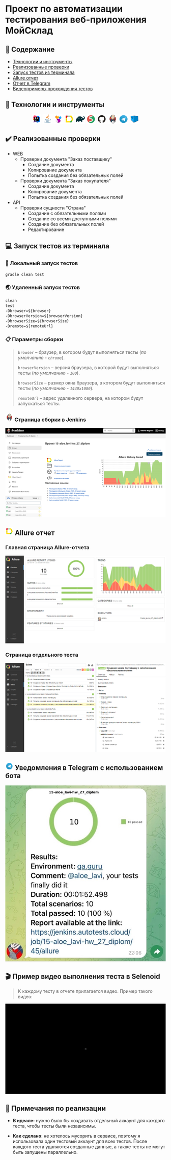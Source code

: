 # Проект по автоматизации тестирования веб-приложения МойСклад

## :page_with_curl:	Содержание

- [Технологии и инструменты](#rocket-технологии-и-инструменты)
- [Реализованные проверки](#heavy_check_markреализованные-проверки)
- [Запуск тестов из терминала](#computer-запуск-тестов-из-терминала)
- [Allure отчет](#-allure-отчет)
- [Отчет в Telegram](#-уведомления-в-telegram-с-использованием-бота)
- [Видеопримеры прохождения тестов](#clapper-пример-видео-выполнения-теста-в-selenoid)

## :rocket: Технологии и инструменты

<p align="center">
<img width="6%" title="IntelliJ IDEA" src="images/logo/idea.png">
<img width="6%" title="Java" src="images/logo/java.png">
<img width="6%" title="Selenide" src="images/logo/selenide.png">
<img width="6%" title="Allure Report" src="images/logo/allure.png">
<img width="6%" title="Gradle" src="images/logo/gradle.png">
<img width="6%" title="JUnit5" src="images/logo/junit5.png">
<img width="6%" title="GitHub" src="images/logo/github.png">
<img width="6%" title="Jenkins" src="images/logo/jenkins.png">
<img width="6%" title="Telegram" src="images/logo/telegram.png">
<img width="6%" title="Telegram" src="images/logo/selenoid.png">

</p>

## 	:heavy_check_mark:	Реализованные проверки

- WEB
  - Проверки документа "Заказ поставщику"
    - Создание документа
    - Копирование документа
    - Попытка создания без обязательных полей
  - Проверки документа "Заказ покупателя"
    - Создание документа
    - Копирование документа
    - Попытка создания без обязательных полей
- API
  - Проверки сущности "Страна"
    - Создание с обязательными полями
    - Создание со всеми доступными полями
    - Создание без обязательных полей
    - Редактирование


## 	:computer: Запуск тестов из терминала

### :house_with_garden:	Локальный запуск тестов

```
gradle clean test
```

### :earth_asia: Удаленный запуск тестов
```
clean
test
-Dbrowser=${browser}
-DbrowserVersion=${browserVersion}
-DbrowserSize=${browserSize}
-Dremote=${remoteUrl}
```

### :clipboard:	Параметры сборки

>
> <code>browser</code> – браузер, в котором будут выполняться тесты (_по умолчанию - <code>chrome</code>_).
>
> <code>browserVersion</code> – версия браузера, в которой будут выполняться тесты (_по умолчанию - <code>100</code>_).
>
> <code>browserSize</code> – размер окна браузера, в котором будут выполняться тесты (_по умолчанию - <code>1440x1080</code>_).
> 
> <code>remoteUrl</code> – адрес удаленного сервера, на котором будут запускаться тесты.

### <img src="images/logo/jenkins.png" width="25" height="25"  alt="Allure"/></a>	Страница сборки в Jenkins
<p align="center">
<img title="allure_main" src="images/pictures/jenkins_page.png">
</p>

## <img src="images/logo/allure.png" width="25" height="25"  alt="Allure"/></a> Allure отчет

### Главная страница Allure-отчета
<p align="center">
<img title="allure_main" src="images/pictures/allure_main.png">
</p>

### Страница отдельного теста

<p align="center">
<img title="allure_test" src="images/pictures/allure test.png">
</p>

## <img src="images/logo/telegram.png" width="25" height="25"  alt="Telegram"/></a> Уведомления в Telegram с использованием бота

<p align="center">
<img title="Telegram Notifications" src="images/pictures/telegram.png">
</p>

## :clapper: Пример видео выполнения теста в Selenoid

> К каждому тесту в отчете прилагается видео. Пример такого видео:
<p align="center">
  <img title="Selenoid Video" src="images/video/test.gif">
</p>

## :speech_balloon:	Примечания по реализации

- **В идеале:** нужно было бы создавать отдельный аккаунт для каждого теста, чтобы тесты были независимы.

- **Как сделано**: не хотелось мусорить в сервисе, поэтому я использовала один тестовый аккаунт для всех тестов.
  После каждого теста удаляются созданные данные, а также тесты не могут быть запущены параллельно.
